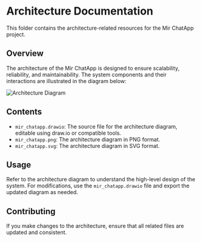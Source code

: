 # Architecture Documentation

This folder contains the architecture-related resources for the Mir ChatApp project.

## Overview
The architecture of the Mir ChatApp is designed to ensure scalability, reliability, and maintainability. The system components and their interactions are illustrated in the diagram below:

![Architecture Diagram](../mir_chatapp.png)

## Contents
- `mir_chatapp.drawio`: The source file for the architecture diagram, editable using draw.io or compatible tools.
- `mir_chatapp.png`: The architecture diagram in PNG format.
- `mir_chatapp.svg`: The architecture diagram in SVG format.

## Usage
Refer to the architecture diagram to understand the high-level design of the system. For modifications, use the `mir_chatapp.drawio` file and export the updated diagram as needed.

## Contributing
If you make changes to the architecture, ensure that all related files are updated and consistent.
